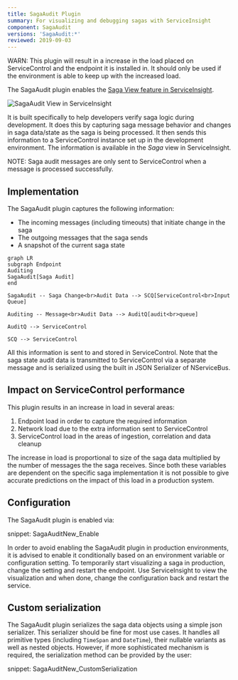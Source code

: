 ```yaml
---
title: SagaAudit Plugin
summary: For visualizing and debugging sagas with ServiceInsight
component: SagaAudit
versions: 'SagaAudit:*'
reviewed: 2019-09-03
---
```


WARN: This plugin will result in a increase in the load placed on ServiceControl and the endpoint it is installed in. It should only be used if the environment is able to keep up with the increased load.

The SagaAudit plugin enables the [Saga View feature in ServiceInsight](/serviceinsight/#the-saga-view). 

![SagaAudit View in ServiceInsight](saga-audit-screenshot.png)

It is built specifically to help developers verify saga logic during development. It does this by capturing saga message behavior and changes in saga data/state as the saga is being processed. It then sends this information to a ServiceControl instance set up in the development environment. The information is available in the *Saga* view in ServiceInsight.


NOTE: Saga audit messages are only sent to ServiceControl when a message is processed successfully.


## Implementation

The SagaAudit plugin captures the following information:

 * The incoming messages (including timeouts) that initiate change in the saga
 * The outgoing messages that the saga sends
 * A snapshot of the current saga state

```mermaid
graph LR
subgraph Endpoint
Auditing
SagaAudit[Saga Audit]
end
	
SagaAudit -- Saga Change<br>Audit Data --> SCQ[ServiceControl<br>Input Queue]
	
Auditing -- Message<br>Audit Data --> AuditQ[audit<br>queue]

AuditQ --> ServiceControl
	
SCQ --> ServiceControl
```

All this information is sent to and stored in ServiceControl. Note that the saga state audit data is transmitted to ServiceControl via a separate message and is serialized using the built in JSON Serializer of NServiceBus.


## Impact on ServiceControl performance

This plugin results in an increase in load in several areas:

 1. Endpoint load in order to capture the required information
 1. Network load due to the extra information sent to ServiceControl
 1. ServiceControl load in the areas of ingestion, correlation and data cleanup

The increase in load is proportional to size of the saga data multiplied by the number of messages the the saga receives. Since both these variables are dependent on the specific saga implementation it is not possible to give accurate predictions on the impact of this load in a production system.

## Configuration

The SagaAudit plugin is enabled via:

snippet: SagaAuditNew_Enable

In order to avoid enabling the SagaAudit plugin in production environments, it is advised to enable it conditionally based on an environment variable or configuration setting. To temporarily start visualizing a saga in production, change the setting and restart the endpoint. Use ServiceInsight to view the visualization and when done, change the configuration back and restart the service.


## Custom serialization

The SagaAudit plugin serializes the saga data objects using a simple json serializer. This serializer should be fine for most use cases. It handles all primitive types (including `TimeSpan` and `DateTime`), their nullable variants as well as nested objects. However, if more sophisticated mechanism is required, the serialization method can be provided by the user:

snippet: SagaAuditNew_CustomSerialization
